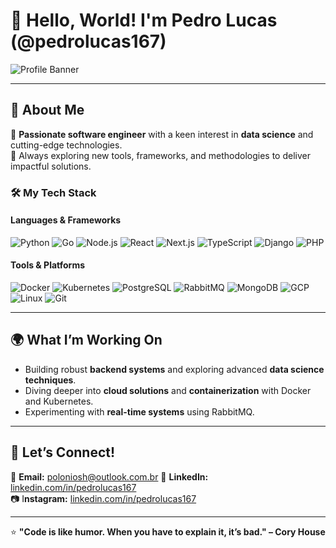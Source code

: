 # 👋 Hello, World! I'm Pedro Lucas (@pedrolucas167)

![Profile Banner](https://via.placeholder.com/1000x250.png?text=Welcome+to+My+GitHub+Profile)

---

## 🌟 About Me
🎯 **Passionate software engineer** with a keen interest in **data science** and cutting-edge technologies.  
🚀 Always exploring new tools, frameworks, and methodologies to deliver impactful solutions.  

### 🛠️ My Tech Stack
#### **Languages & Frameworks**
![Python](https://img.shields.io/badge/Python-3776AB?style=for-the-badge&logo=python&logoColor=white)
![Go](https://img.shields.io/badge/Go-00ADD8?style=for-the-badge&logo=go&logoColor=white)
![Node.js](https://img.shields.io/badge/Node.js-339933?style=for-the-badge&logo=nodedotjs&logoColor=white)
![React](https://img.shields.io/badge/React-61DAFB?style=for-the-badge&logo=react&logoColor=black)
![Next.js](https://img.shields.io/badge/Next.js-000000?style=for-the-badge&logo=nextdotjs&logoColor=white)
![TypeScript](https://img.shields.io/badge/TypeScript-3178C6?style=for-the-badge&logo=typescript&logoColor=white)
![Django](https://img.shields.io/badge/Django-092E20?style=for-the-badge&logo=django&logoColor=white)
![PHP](https://img.shields.io/badge/PHP-777BB4?style=for-the-badge&logo=php&logoColor=white)

#### **Tools & Platforms**
![Docker](https://img.shields.io/badge/Docker-2496ED?style=for-the-badge&logo=docker&logoColor=white)
![Kubernetes](https://img.shields.io/badge/Kubernetes-326CE5?style=for-the-badge&logo=kubernetes&logoColor=white)
![PostgreSQL](https://img.shields.io/badge/PostgreSQL-4169E1?style=for-the-badge&logo=postgresql&logoColor=white)
![RabbitMQ](https://img.shields.io/badge/RabbitMQ-FF6600?style=for-the-badge&logo=rabbitmq&logoColor=white)
![MongoDB](https://img.shields.io/badge/MongoDB-47A248?style=for-the-badge&logo=mongodb&logoColor=white)
![GCP](https://img.shields.io/badge/GCP-4285F4?style=for-the-badge&logo=googlecloud&logoColor=white)
![Linux](https://img.shields.io/badge/Linux-FCC624?style=for-the-badge&logo=linux&logoColor=black)
![Git](https://img.shields.io/badge/Git-F05032?style=for-the-badge&logo=git&logoColor=white)

---

## 🌍 What I’m Working On
- Building robust **backend systems** and exploring advanced **data science techniques**.  
- Diving deeper into **cloud solutions** and **containerization** with Docker and Kubernetes.  
- Experimenting with **real-time systems** using RabbitMQ.  

---

## 💬 Let’s Connect!

📧 **Email:** poloniosh@outlook.com.br 
💼 **LinkedIn:**     [linkedin.com/in/pedrolucas167](https://linkedin.com/in/pedrolucas167)  
📷  I**nstagram:** [linkedin.com/in/pedrolucas167](https://www.instagram.com/pedro.lucas.marques/)                               


---

⭐ **"Code is like humor. When you have to explain it, it’s bad." – Cory House**
